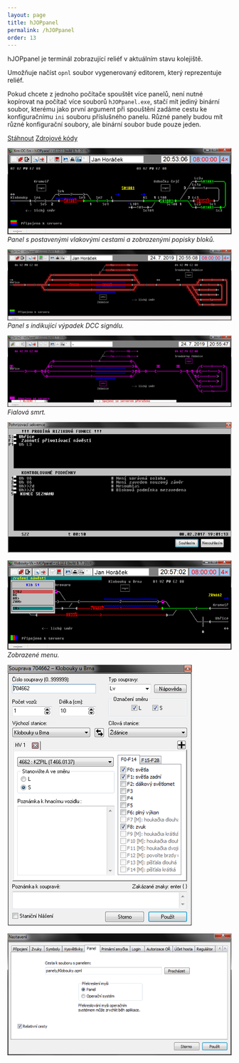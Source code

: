 ```yaml
---
layout: page
title: hJOPpanel
permalink: /hJOPpanel
order: 13
---
```


hJOPpanel je terminál zobrazující reliéf v aktuálním stavu kolejiště.

Umožňuje načíst `opnl` soubor vygenerovaný editorem, který reprezentuje reliéf.

Pokud chcete z jednoho počítače spouštět více panelů, není nutné kopírovat na
počítač více souborů `hJOPpanel.exe`, stačí mít jediný binární soubor, kterému
jako první argument při spouštění zadáme cestu ke konfiguračnímu `ini` souboru
příslušného panelu. Různé panely budou mít různé konfigurační soubory, ale
binární soubor bude pouze jeden.

<a class="btn" href="https://github.com/kmzbrnoI/hJOPpanel/releases">Stáhnout</a>
<a class="btn" href="https://github.com/kmzbrnoI/hJOPpanel">Zdrojové kódy</a>

![hJOPpanel](/assets/img/hJOPpanel-kr-sm1.png)
*Panel s postavenými vlakovými cestami a zobrazenými popisky bloků.*

![hJOPpanel](/assets/img/hJOPpanel-dcc.png)
*Panel s indikující výpadek DCC signálu.*

![hJOPpanel](/assets/img/hJOPpanel-fialova-smrt.png)
*Fialová smrt.*

![Potvrzovací sekvence](/assets/img/potvr-sekv.png)

![Menu](/assets/img/hJOPpanel-menu.png)
*Zobrazené menu.*

![Editace soupravy](/assets/img/hJOPpanel-spr.png)

![Nastavení](/assets/img/hJOPpanel-cfg.png)

